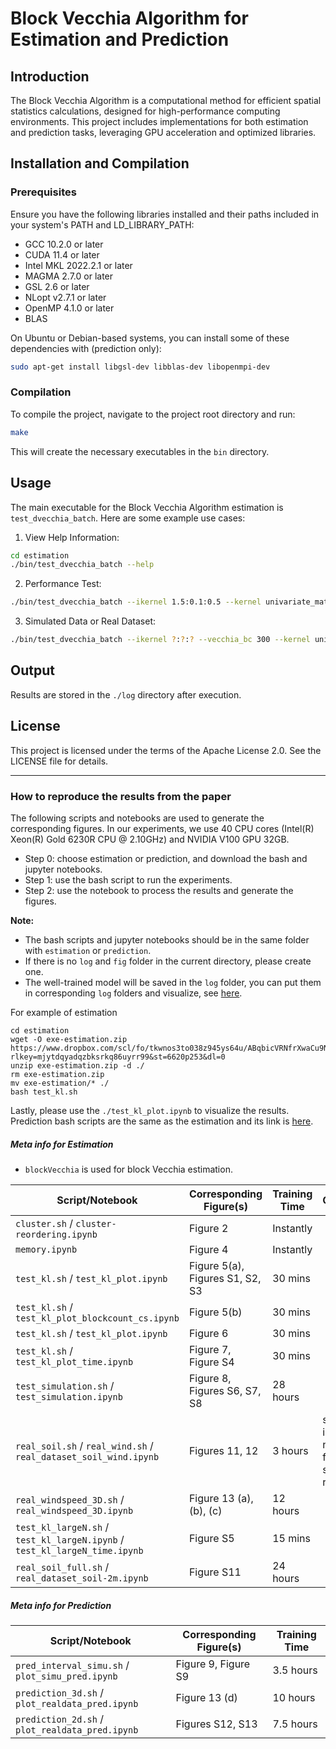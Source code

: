 # Block Vecchia Algorithm for Estimation and Prediction

## Introduction

The Block Vecchia Algorithm is a computational method for efficient spatial statistics calculations, designed for high-performance computing environments. This project includes implementations for both estimation and prediction tasks, leveraging GPU acceleration and optimized libraries.

## Installation and Compilation

### Prerequisites

Ensure you have the following libraries installed and their paths included in your system's PATH and LD_LIBRARY_PATH:

- GCC 10.2.0 or later
- CUDA 11.4 or later
- Intel MKL 2022.2.1 or later
- MAGMA 2.7.0 or later
- GSL 2.6 or later
- NLopt v2.7.1 or later
- OpenMP 4.1.0 or later
- BLAS

On Ubuntu or Debian-based systems, you can install some of these dependencies with (prediction only):

```bash
sudo apt-get install libgsl-dev libblas-dev libopenmpi-dev
```

### Compilation

To compile the project, navigate to the project root directory and run:

```bash
make
```

This will create the necessary executables in the `bin` directory.

## Usage

The main executable for the Block Vecchia Algorithm estimation is `test_dvecchia_batch`. Here are some example use cases:

1. View Help Information:
```bash
cd estimation
./bin/test_dvecchia_batch --help
```

2. Performance Test:
```bash
./bin/test_dvecchia_batch --ikernel 1.5:0.1:0.5 --kernel univariate_matern_stationary_no_nugget --num_loc 20000 --perf --vecchia_cs 300 --vecchia_bc 1500 --knn --seed 0
```

3. Simulated Data or Real Dataset:
```bash
./bin/test_dvecchia_batch --ikernel ?:?:? --vecchia_bc 300 --kernel univariate_matern_stationary_no_nugget --num_loc 20000 --vecchia_cs 150 --knn --xy_path /path/to/locations --obs_path /path/to/observations
```

## Output

Results are stored in the `./log` directory after execution.

## License

This project is licensed under the terms of the Apache License 2.0. See the LICENSE file for details.

---

### How to reproduce the results from the paper

The following scripts and notebooks are used to generate the corresponding figures. In our experiments, we use 40 CPU cores (Intel(R) Xeon(R) Gold 6230R CPU @ 2.10GHz) and NVIDIA V100 GPU 32GB.

 - Step 0: choose estimation or prediction, and download the bash and jupyter notebooks.
 - Step 1: use the bash script to run the experiments.
 - Step 2: use the notebook to process the results and generate the figures.

**Note:**
- The bash scripts and jupyter notebooks should be in the same folder with `estimation` or `prediction`.
- If there is no `log` and `fig` folder in the current directory, please create one.
- The well-trained model will be saved in the `log` folder, you can put them in corresponding `log` folders and visualize, see [here](https://www.dropbox.com/scl/fi/n00wjy0b5ja4q5x0qj22m/log.zip?rlkey=0ue47aieablekltedpql9nzbb&st=0rfce8in&dl=0).

For example of estimation
```
cd estimation
wget -O exe-estimation.zip https://www.dropbox.com/scl/fo/tkwnos3to038z945ys64u/ABqbicVRNfrXwaCu9N7CnsY?rlkey=mjytdqyadqzbksrkq86uyrr99&st=6620p253&dl=0
unzip exe-estimation.zip -d ./
rm exe-estimation.zip
mv exe-estimation/* ./
bash test_kl.sh
```
Lastly, please use the `./test_kl_plot.ipynb` to visualize the results. Prediction bash scripts are the same as the estimation and its link is [here](https://www.dropbox.com/scl/fo/tsxsyxf1whzgtfvdhd9yc/AFMFTMoKdYv1OespxmOn1yM?rlkey=k3uf3klc9bwa8utwibr0nsri1&st=otkfmpb1&dl=0).

##### Meta info for Estimation

- `blockVecchia` is used for block Vecchia estimation.

| Script/Notebook | Corresponding Figure(s) | Training Time | Comments |
| --------------- | ------------------------ | ------------- | -------- |
| `cluster.sh` / `cluster-reordering.ipynb` | Figure 2 | Instantly | |
| `memory.ipynb` | Figure 4 | Instantly |
| `test_kl.sh` / `test_kl_plot.ipynb` | Figure 5(a), Figures S1, S2, S3 | 30 mins |
| `test_kl.sh` / `test_kl_plot_blockcount_cs.ipynb` | Figure 5(b) | 30 mins |
| `test_kl.sh` / `test_kl_plot.ipynb` | Figure 6 | 30 mins |
| `test_kl.sh` / `test_kl_plot_time.ipynb` | Figure 7, Figure S4 | 30 mins |
| `test_simulation.sh` / `test_simulation.ipynb` | Figure 8, Figures S6, S7, S8 | 28 hours | |
| `real_soil.sh` / `real_wind.sh` / `real_dataset_soil_wind.ipynb` | Figures 11, 12 | 3 hours | set folder in Jupyter notebook for soil/wind results |
| `real_windspeed_3D.sh` / `real_windspeed_3D.ipynb` | Figure 13 (a), (b), (c) | 12 hours | |
| `test_kl_largeN.sh` / `test_kl_largeN.ipynb` / `test_kl_largeN_time.ipynb` | Figure S5 | 15 mins | |
| `real_soil_full.sh` / `real_dataset_soil-2m.ipynb` | Figure S11 | 24 hours |

##### Meta info for Prediction

| Script/Notebook | Corresponding Figure(s) | Training Time |
| --------------- | ------------------------ | ------------- |
| `pred_interval_simu.sh` / `plot_simu_pred.ipynb` | Figure 9, Figure S9 | 3.5 hours |
| `prediction_3d.sh` / `plot_realdata_pred.ipynb` | Figure 13 (d) | 10 hours |
| `prediction_2d.sh` / `plot_realdata_pred.ipynb` | Figures S12, S13 | 7.5 hours |
